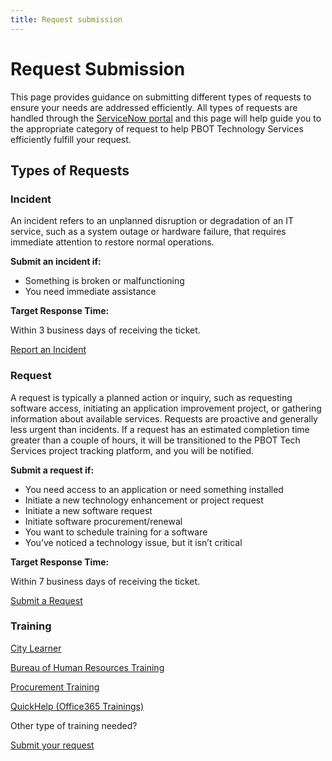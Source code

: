 ```yaml
---
title: Request submission
---
```


# Request Submission

This page provides guidance on submitting different types of requests to ensure your needs are addressed efficiently. All types of requests are handled through the [ServiceNow portal](https://portland.service-now.com/sp) and this page will help guide you to the appropriate category of request to help PBOT Technology Services efficiently fulfill your request.

## Types of Requests

### Incident

An incident refers to an unplanned disruption or degradation of an IT service, such as a system outage or hardware failure, that requires immediate attention to restore normal operations.

**Submit an incident if:**

- Something is broken or malfunctioning
- You need immediate assistance

**Target Response Time:**

Within 3 business days of receiving the ticket.

<a href="https://portland.service-now.com/sp?id=sc_cat_item&sys_id=baaae3c7932b9210a4a03eccebba1064" class="incident-request inline-flex rounded-md border border-red-800 px-4 py-2 font-semibold text-red-800 hover:bg-red-800 hover:text-red-100">Report an Incident</a>

### Request

A request is typically a planned action or inquiry, such as requesting software access, initiating an application improvement project, or gathering information about available services. Requests are proactive and generally less urgent than incidents. If a request has an estimated completion time greater than a couple of hours, it will be transitioned to the PBOT Tech Services project tracking platform, and you will be notified.

**Submit a request if:**

- You need access to an application or need something installed
- Initiate a new technology enhancement or project request
- Initiate a new software request
- Initiate software procurement/renewal
- You want to schedule training for a software
- You’ve noticed a technology issue, but it isn’t critical

**Target Response Time:**

Within 7 business days of receiving the ticket.

<a href="https://portland.service-now.com/sp?id=sc_cat_item&sys_id=7036cb9793635210f12f7844fbba1098&sysparm_category=32544a0293bfda50a4a03eccebba1021" class="new-request inline-flex rounded-md border border-blue-800 px-4 py-2 font-semibold text-blue-800 hover:bg-blue-800 hover:text-blue-100">Submit a Request</a>

### Training

[City Learner](https://cityofport.plateau.com/learning)

[Bureau of Human Resources Training](https://employees.portland.gov/human-resources/documents?search=training)

[Procurement Training](https://employees.portland.gov/procurement/training)

[QuickHelp (Office365 Trainings)](https://app.quickhelp.com/PortlandOregon/)

Other type of training needed?

<a href="https://portland.service-now.com/sp?id=sc_cat_item&sys_id=7036cb9793635210f12f7844fbba1098&sysparm_category=32544a0293bfda50a4a03eccebba1021" class="training-request inline-flex rounded-md border border-blue-800 px-4 py-2 font-semibold text-blue-800 hover:bg-blue-800 hover:text-blue-100">Submit your request</a>

</div>
